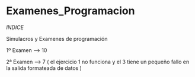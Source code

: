 # Examenes_Programacion
 *INDICE*

Simulacros y Examenes de programación

1º Examen --> 10

2ª Examen --> 7 ( el ejercicio 1 no funciona y el 3 tiene un pequeño fallo en la salida formateada de datos )
